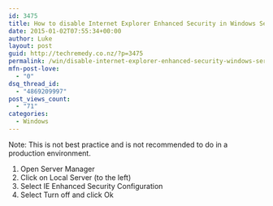 ```yaml
---
id: 3475
title: How to disable Internet Explorer Enhanced Security in Windows Server 2012 R2
date: 2015-01-02T07:55:34+00:00
author: Luke
layout: post
guid: http://techremedy.co.nz/?p=3475
permalink: /win/disable-internet-explorer-enhanced-security-windows-server-2012-r2/
mfn-post-love:
  - "0"
dsq_thread_id:
  - "4869209997"
post_views_count:
  - "71"
categories:
  - Windows
---
```

Note: This is not best practice and is not recommended to do in a production environment.

  1. Open Server Manager
  2. Click on Local Server (to the left)
  3. Select IE Enhanced Security Configuration
  4. Select Turn off and click Ok

&nbsp;